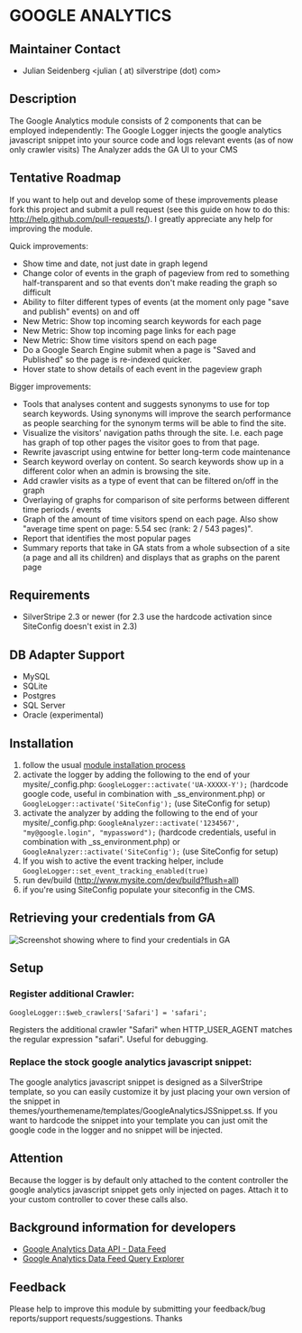# GOOGLE ANALYTICS

## Maintainer Contact
 * Julian Seidenberg <julian ( at) silverstripe (dot) com>

## Description

The Google Analytics module consists of 2 components that can be employed independently:
The Google Logger injects the google analytics javascript snippet into your source code and logs relevant events (as of now only crawler visits)
The Analyzer adds the GA UI to your CMS

## Tentative Roadmap
If you want to help out and develop some of these improvements please fork this project and submit a pull request (see this guide on how to do this: http://help.github.com/pull-requests/). I greatly appreciate any help for improving the module.

Quick improvements:

- Show time and date, not just date in graph legend
- Change color of events in the graph of pageview from red to something half-transparent and so that events don't make reading the graph so difficult
- Ability to filter different types of events (at the moment only page "save and publish" events) on and off
- New Metric: Show top incoming search keywords for each page
- New Metric: Show top incoming page links for each page
- New Metric: Show time visitors spend on each page
- Do a Google Search Engine submit when a page is "Saved and Published" so the page is re-indexed quicker.
- Hover state to show details of each event in the pageview graph

Bigger improvements:

- Tools that analyses content and suggests synonyms to use for top search keywords. Using synonyms will improve the search performance as people searching for the synonym terms will be able to find the site. 
- Visualize the visitors' navigation paths through the site. I.e. each page has graph of top other pages the visitor goes to from that page.
- Rewrite javascript using entwine for better long-term code maintenance
- Search keyword overlay on content. So search keywords show up in a different color when an admin is browsing the site.
- Add crawler visits as a type of event that can be filtered on/off in the graph
- Overlaying of graphs for comparison of site performs between different time periods / events
- Graph of the amount of time visitors spend on each page. Also show "average time spent on page: 5.54 sec (rank: 2 / 543 pages)".
- Report that identifies the most popular pages
- Summary reports that take in GA stats from a whole subsection of a site (a page and all its children) and displays that as graphs on the parent page


## Requirements

 * SilverStripe 2.3 or newer (for 2.3 use the hardcode activation since SiteConfig doesn't exist in 2.3)

## DB Adapter Support
 * MySQL
 * SQLite
 * Postgres
 * SQL Server
 * Oracle (experimental)

## Installation

1. follow the usual [module installation process](http://doc.silverstripe.org/modules#installation)
2. activate the logger by adding the following to the end of your mysite/_config.php: `GoogleLogger::activate('UA-XXXXX-Y');` (hardcode google code, useful in combination with _ss_environment.php) or `GoogleLogger::activate('SiteConfig');` (use SiteConfig for setup)
3. activate the analyzer by adding the following to the end of your mysite/_config.php: `GoogleAnalyzer::activate('1234567', "my@google.login", "mypassword");`	(hardcode credentials, useful in combination with _ss_environment.php) or `GoogleAnalyzer::activate('SiteConfig');` (use SiteConfig for setup)
4. If you wish to active the event tracking helper, include `GoogleLogger::set_event_tracking_enabled(true)`
5. run dev/build (http://www.mysite.com/dev/build?flush=all)
6. if you're using SiteConfig populate your siteconfig in the CMS.

## Retrieving your credentials from GA

![Screenshot showing where to find your credentials in GA](docs/help.png)

## Setup

### Register additional Crawler:

	GoogleLogger::$web_crawlers['Safari'] = 'safari';

Registers the additional crawler "Safari" when HTTP_USER_AGENT matches the regular expression "safari". Useful for debugging.

### Replace the stock google analytics javascript snippet:

The google analytics javascript snippet is designed as a SilverStripe template, so you can easily customize it by just placing your own version of the snippet in themes/yourthemename/templates/GoogleAnalyticsJSSnippet.ss. If you want to hardcode the snippet into your template you can just omit the google code in the logger and no snippet will be injected.

## Attention

Because the logger is by default only attached to the content controller the google analytics javascript snippet gets only injected on pages. Attach it to your custom controller to cover these calls also.

## Background information for developers

- [Google Analytics Data API - Data Feed](http://code.google.com/apis/analytics/docs/gdata/gdataReferenceDataFeed.html)
- [Google Analytics Data Feed Query Explorer](http://code.google.com/apis/analytics/docs/gdata/gdataExplorer.html)

## Feedback

Please help to improve this module by submitting your feedback/bug reports/support requests/suggestions. Thanks